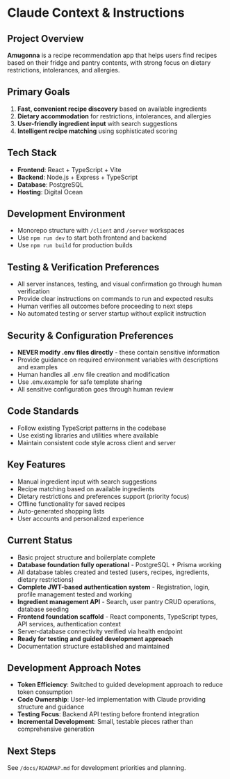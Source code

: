 # Claude Context & Instructions

## Project Overview
**Amugonna** is a recipe recommendation app that helps users find recipes based on their fridge and pantry contents, with strong focus on dietary restrictions, intolerances, and allergies.

## Primary Goals
1. **Fast, convenient recipe discovery** based on available ingredients
2. **Dietary accommodation** for restrictions, intolerances, and allergies
3. **User-friendly ingredient input** with search suggestions
4. **Intelligent recipe matching** using sophisticated scoring

## Tech Stack
- **Frontend**: React + TypeScript + Vite
- **Backend**: Node.js + Express + TypeScript  
- **Database**: PostgreSQL
- **Hosting**: Digital Ocean

## Development Environment
- Monorepo structure with `/client` and `/server` workspaces
- Use `npm run dev` to start both frontend and backend
- Use `npm run build` for production builds

## Testing & Verification Preferences
- All server instances, testing, and visual confirmation go through human verification
- Provide clear instructions on commands to run and expected results
- Human verifies all outcomes before proceeding to next steps
- No automated testing or server startup without explicit instruction

## Security & Configuration Preferences
- **NEVER modify .env files directly** - these contain sensitive information
- Provide guidance on required environment variables with descriptions and examples
- Human handles all .env file creation and modification
- Use .env.example for safe template sharing
- All sensitive configuration goes through human review

## Code Standards
- Follow existing TypeScript patterns in the codebase
- Use existing libraries and utilities where available
- Maintain consistent code style across client and server

## Key Features
- Manual ingredient input with search suggestions
- Recipe matching based on available ingredients
- Dietary restrictions and preferences support (priority focus)
- Offline functionality for saved recipes
- Auto-generated shopping lists
- User accounts and personalized experience

## Current Status
- Basic project structure and boilerplate complete
- **Database foundation fully operational** - PostgreSQL + Prisma working
- All database tables created and tested (users, recipes, ingredients, dietary restrictions)
- **Complete JWT-based authentication system** - Registration, login, profile management tested and working
- **Ingredient management API** - Search, user pantry CRUD operations, database seeding
- **Frontend foundation scaffold** - React components, TypeScript types, API services, authentication context
- Server-database connectivity verified via health endpoint
- **Ready for testing and guided development approach**
- Documentation structure established and maintained

## Development Approach Notes
- **Token Efficiency**: Switched to guided development approach to reduce token consumption
- **Code Ownership**: User-led implementation with Claude providing structure and guidance
- **Testing Focus**: Backend API testing before frontend integration
- **Incremental Development**: Small, testable pieces rather than comprehensive generation

## Next Steps
See `/docs/ROADMAP.md` for development priorities and planning.